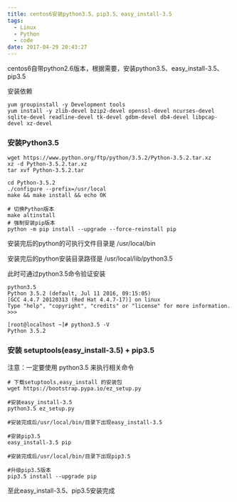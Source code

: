 ```yaml
---
title: centos6安装python3.5、pip3.5、easy_install-3.5
tags:
  - Linux
  - Python
  - code
date: 2017-04-29 20:43:27
---
```

centos6自带python2.6版本，根据需要，安装python3.5、easy_install-3.5、pip3.5

安装依赖
```
yum groupinstall -y Development tools
yum install -y zlib-devel bzip2-devel openssl-devel ncurses-devel sqlite-devel readline-devel tk-devel gdbm-devel db4-devel libpcap-devel xz-devel
```

### 安装Python3.5
```
wget https://www.python.org/ftp/python/3.5.2/Python-3.5.2.tar.xz
xz -d Python-3.5.2.tar.xz
tar xvf Python-3.5.2.tar

cd Python-3.5.2
./configure --prefix=/usr/local
make && make install && echo OK

# 切换Python版本
make altinstall
# 强制安装pip版本
python -m pip install --upgrade --force-reinstall pip
```

安装完后的python的可执行文件目录是 /usr/local/bin

安装完后的python安装目录路径是 /usr/local/lib/python3.5

此时可通过python3.5命令验证安装
```
python3.5
Python 3.5.2 (default, Jul 11 2016, 09:15:05)
[GCC 4.4.7 20120313 (Red Hat 4.4.7-17)] on linux
Type "help", "copyright", "credits" or "license" for more information.
>>>

[root@localhost ~]# python3.5 -V
Python 3.5.2
```

### 安装 setuptools(easy_install-3.5) + pip3.5
注意：一定要使用 python3.5 来执行相关命令
```
# 下载setuptools,easy_install 的安装包
wget https://bootstrap.pypa.io/ez_setup.py

#安装easy_install-3.5
python3.5 ez_setup.py

#安装完成后/usr/local/bin/目录下出现easy_install-3.5

#安装pip3.5
easy_install-3.5 pip

#安装完成后/usr/local/bin/目录下出现pip3.5

#升级pip3.5版本
pip3.5 install --upgrade pip
```

至此easy_install-3.5、pip3.5安装完成
